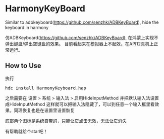 # HarmonyKeyBoard
Similar to adbkeyboard(https://github.com/senzhk/ADBKeyBoard), hide the keyboard in harmony

仿ADBKeyboard(https://github.com/senzhk/ADBKeyBoard), 在鸿蒙上实现不弹出键盘/弹出空键盘的效果。
目前看起来在模拟器上不起效，在API12真机上正常运行。

How to Use
----------
执行
<pre>
hdc install HarmonyKeyboard.hap
</pre>

之后需要在 设置 > 系统 > 输入法 > 启用HideInputMethod 并把默认输入法设置成HideInputMethod
这样就可以把输入法隐藏了，可以到任意一个输入框里看效果。同理恢复也是在设置里设置恢复

底部两个图标是系统自带的，只能让它点击无效，无法让它消失

有帮助就给个star吧！
